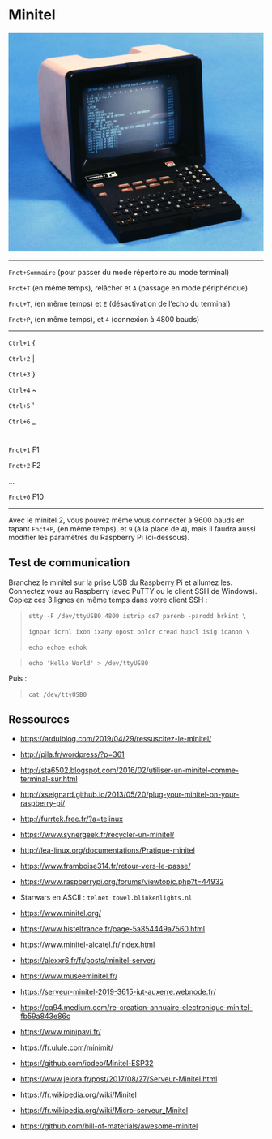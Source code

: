 # Minitel

![image text](files/minitel1.jpg "Minitel 1")

---

`Fnct+Sommaire` (pour passer du mode répertoire au mode terminal)

`Fnct+T` (en même temps), relâcher et `A` (passage en mode périphérique)

`Fnct+T`, (en même temps) et `E` (désactivation de l’echo du terminal)

`Fnct+P`, (en même temps), et `4` (connexion à 4800 bauds)

---

`Ctrl+1`  {

`Ctrl+2`  |

`Ctrl+3`  }

`Ctrl+4`  ~

`Ctrl+5`  '

`Ctrl+6`  _

#

`Fnct+1` F1

`Fnct+2` F2

...

`Fnct+0` F10

---

Avec le minitel 2, vous pouvez même vous connecter à 9600 bauds en tapant `Fnct+P`, (en même temps), et `9` (à la place de `4`), mais il faudra aussi modifier les paramètres du Raspberry Pi (ci-dessous).



## Test de communication

Branchez le minitel sur la prise USB du Raspberry Pi et allumez les. Connectez vous au Raspberry (avec PuTTY ou le client SSH de Windows).
Copiez ces 3 lignes en même temps dans votre client SSH :



> `stty -F /dev/ttyUSB0 4800 istrip cs7 parenb -parodd brkint \`
> 
> `ignpar icrnl ixon ixany opost onlcr cread hupcl isig icanon \`
> 
> `echo echoe echok`

> `echo 'Hello World' > /dev/ttyUSB0`


 Puis :

> `cat /dev/ttyUSB0`



## Ressources

- https://arduiblog.com/2019/04/29/ressuscitez-le-minitel/

- http://pila.fr/wordpress/?p=361

- http://sta6502.blogspot.com/2016/02/utiliser-un-minitel-comme-terminal-sur.html

- http://xseignard.github.io/2013/05/20/plug-your-minitel-on-your-raspberry-pi/

- http://furrtek.free.fr/?a=telinux

- https://www.synergeek.fr/recycler-un-minitel/

- http://lea-linux.org/documentations/Pratique-minitel

- https://www.framboise314.fr/retour-vers-le-passe/

- https://www.raspberrypi.org/forums/viewtopic.php?t=44932

- Starwars en ASCII :
`telnet towel.blinkenlights.nl`


- https://www.minitel.org/

- https://www.histelfrance.fr/page-5a854449a7560.html

- https://www.minitel-alcatel.fr/index.html

- https://alexxr6.fr/fr/posts/minitel-server/

- https://www.museeminitel.fr/

- https://serveur-minitel-2019-3615-iut-auxerre.webnode.fr/

- https://cq94.medium.com/re-creation-annuaire-electronique-minitel-fb59a843e86c

- https://www.minipavi.fr/

- https://fr.ulule.com/minimit/

- https://github.com/iodeo/Minitel-ESP32

- https://www.jelora.fr/post/2017/08/27/Serveur-Minitel.html

- https://fr.wikipedia.org/wiki/Minitel

- https://fr.wikipedia.org/wiki/Micro-serveur_Minitel

- https://github.com/bill-of-materials/awesome-minitel
